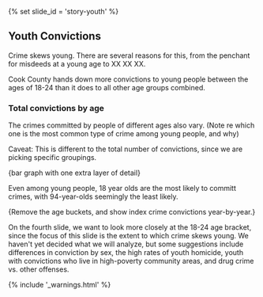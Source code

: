 {% set slide_id = 'story-youth' %}

## Youth Convictions	

Crime skews young. There are several reasons for this, from the penchant for misdeeds at a young age to XX XX XX. 

<p class="lead"> Cook County hands down more convictions to young people between the ages of 18-24 than it does to all other age groups combined. </p>

### Total convictions by age

<div class="chart" id="convictions-by-age-chart"></div>

The crimes committed by people of different ages also vary. (Note re which one is the most common type of crime among young people, and why) 

Caveat: This is different to the total number of convictions, since we are picking specific groupings.

{bar graph with one extra layer of detail}

Even among young people, 18 year olds are the most likely to committ crimes, with 94-year-olds seemingly the least likely. 

{Remove the age buckets, and show index crime convictions year-by-year.}

On the fourth slide, we want to look more closely at the 18-24 age bracket, since the focus of this slide is the extent to which crime skews young. We haven't yet decided what we will analyze, but some suggestions include differences in conviction by sex, the high rates of youth homicide, youth with convictions who live in high-poverty
community areas, and drug crime vs. other offenses.

{% include '_warnings.html' %}
